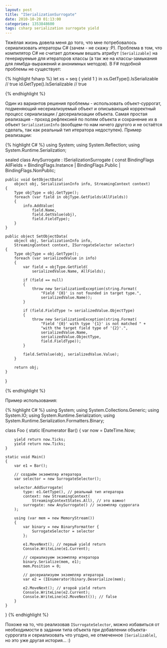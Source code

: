 ```yaml
---
layout: post
title: "ISerializationSurrogate"
date: 2010-10-20 01:13:00
categories: 1353848600
tags: csharp serialization surrogate yield
---
```

Тяжёлая жизнь довела меня до того, что мне потребовалось сериализовать итераторы C# (зачем - не скажу :P). Проблема в том, что компилятор C# не считает должным вешать атрибут `[Serializable]` на генерируемые для итераторов классы (а так же на классы-замыкания для лямбда-выражений и анонимных методов). В F# подобной проблемы не существует:

{% highlight fsharp %}
let xs = seq { yield 1 } in xs.GetType().IsSerializable // true
id.GetType().IsSerializable // true

{% endhighlight %}

Один из вариантов решения проблемы - использовать объект-суррогат, подменяющий несериализуемый объект и описывающий корректный процесс сериализации / десериализации объекта. Самая простая реализация - проход рефлексией по полям объекта и сохранение их в объект `SerializationInfo` (вообщем-то нам ничего другого и не остаётся сделать, так как реальный тип итератора недоступен). Пример реализации:

{% highlight C# %}
using System;
using System.Reflection;
using System.Runtime.Serialization;

sealed class AnySurrogate : ISerializationSurrogate
{
	const BindingFlags AllFields =
		BindingFlags.Instance |
		BindingFlags.Public   |
		BindingFlags.NonPublic;

	public void GetObjectData(
		object obj, SerializationInfo info, StreamingContext context)
	{
		Type objType = obj.GetType();
		foreach (var field in objType.GetFields(AllFields))
		{
			info.AddValue(
				field.Name,
				field.GetValue(obj),
				field.FieldType);
		}
	}

	public object SetObjectData(
		object obj, SerializationInfo info,
		StreamingContext context, ISurrogateSelector selector)
	{
		Type objType = obj.GetType();
		foreach (var serializedValue in info)
		{
			var field = objType.GetField(
				serializedValue.Name, AllFields);

			if (field == null)
			{
				throw new SerializationException(string.Format(
					"Field '{0}' is not founded in target type.",
					serializedValue.Name));
			}

			if (field.FieldType != serializedValue.ObjectType)
			{
				throw new SerializationException(string.Format(
					"Field '{0}' with type '{1}' is not matched " +
					"with the target field type of '{2}'.",
					serializedValue.Name,
					serializedValue.ObjectType,
					field.FieldType));
			}

			field.SetValue(obj, serializedValue.Value);
		}

		return obj;
	}
}

{% endhighlight %}

Пример использования:

{% highlight C# %}
using System;
using System.Collections.Generic;
using System.IO;
using System.Runtime.Serialization;
using System.Runtime.Serialization.Formatters.Binary;

class Foo
{
	static IEnumerator Bar()
	{
		var now = DateTime.Now;

		yield return now.Ticks;
		yield return now.Ticks;
	}

	static void Main()
	{
		var e1 = Bar();

		// создаём экземпляр итератора
		var selector = new SurrogateSelector();

		selector.AddSurrogate(
			type: e1.GetType(), // реальный тип итератора
			context: new StreamingContext(
				StreamingContextStates.All), // это важно!
			surrogate: new AnySurrogate() // экземпляр суррогата
		);

		using (var mem = new MemoryStream())
		{
			var binary = new BinaryFormatter {
				SurrogateSelector = selector
			};

			e1.MoveNext(); // первый yield return
			Console.WriteLine(e1.Current);

			// сериализуем экземпляр итератора
			binary.Serialize(mem, e1);
			mem.Position = 0;

			// десериализуем экземпляр итератора
			var e2 = (IEnumerator)binary.Deserialize(mem);

			e2.MoveNext(); // второй yield return
			Console.WriteLine(e2.Current);
			Console.WriteLine(e2.MoveNext()); // false
		}
	}
}
{% endhighlight %}

Похоже на то, что реализовав `ISurrogateSelector`, можно избавиться от необходимости в задании типа объекта при добавлении объекта-суррогата и сериализовать что угодно, не отмеченное `[Serializable]`, но это уже другая история… :)